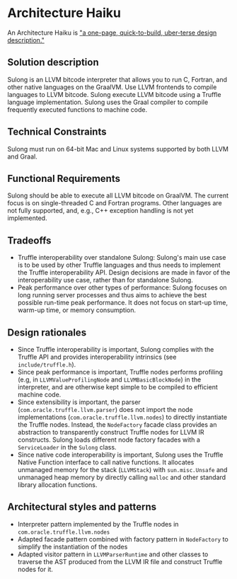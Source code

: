 # Architecture Haiku

An Architecture Haiku is ["a one-page, quick-to-build, uber-terse design description."](http://www.neverletdown.net/2015/03/architecture-haiku.html)

## Solution description

Sulong is an LLVM bitcode interpreter that allows you to run C, Fortran,
and other native languages on the GraalVM.
Use LLVM frontends to compile languages to LLVM bitcode.
Sulong execute LLVM bitcode using a Truffle language implementation.
Sulong uses the Graal compiler to compile frequently executed functions
to machine code.

## Technical Constraints

Sulong must run on 64-bit Mac and Linux systems supported by both LLVM and Graal.

## Functional Requirements

Sulong should be able to execute all LLVM bitcode on GraalVM.
The current focus is on single-threaded C and Fortran programs.
Other languages are not fully supported, and, e.g., C++ exception handling
is not yet implemented.

## Tradeoffs

* Truffle interoperability over standalone Sulong:
Sulong's main use case is to be used by other Truffle languages and thus
needs to implement the Truffle interoperability API. Design decisions are
made in favor of the interoperability use case, rather than for standalone
Sulong.
* Peak performance over other types of performance: Sulong focuses on
long running server processes and thus aims to achieve the best possible
run-time peak performance. It does not focus on start-up time, warm-up time,
or memory consumption.

## Design rationales

* Since Truffle interoperability is important, Sulong complies with the
Truffle API and provides interoperability intrinsics
(see `include/truffle.h`).
* Since peak performance is important, Truffle nodes performs profiling
(e.g, in `LLVMValueProfilingNode` and `LLVMBasicBlockNode`) in the
interpreter, and are otherwise kept simple to be compiled to efficient
machine code.
* Since extensibility is important, the parser (`com.oracle.truffle.llvm.parser`)
does not import the node implementations (`com.oracle.truffle.llvm.nodes`)
to directly instantiate the Truffle nodes. Instead, the `NodeFactory`
facade class provides an abstraction to transparently construct Truffle nodes
for LLVM IR constructs. Sulong loads different node factory facades with a
`ServiceLoader` in the `Sulong` class.
* Since native code interoperability is important, Sulong uses the
Truffle Native Function interface to call native functions. It allocates unmanaged
memory for the stack (`LLVMStack`) with `sun.misc.Unsafe` and unmanaged heap
memory by directly calling `malloc` and other standard library allocation
functions.

## Architectural styles and patterns

* Interpreter pattern implemented by the Truffle nodes in `com.oracle.truffle.llvm.nodes`
* Adapted facade pattern combined with factory pattern in `NodeFactory`
to simplify the instantiation of the nodes
* Adapted visitor pattern in `LLVMParserRuntime` and other classes to traverse
the AST produced from the LLVM IR file and construct Truffle nodes for it.
